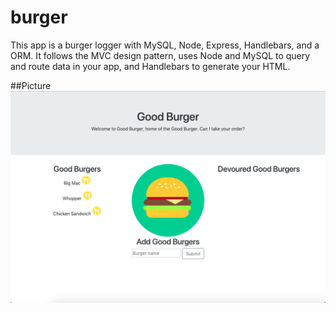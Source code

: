 # burger
This app is a burger logger with MySQL, Node, Express, Handlebars, and a ORM. It follows the MVC design pattern, uses Node and MySQL to query and route data in your app, and Handlebars to generate your HTML. 

##Picture
![homepage](https://github.com/kang-park/burger/raw/master/public/assets/img/homepage.png)
